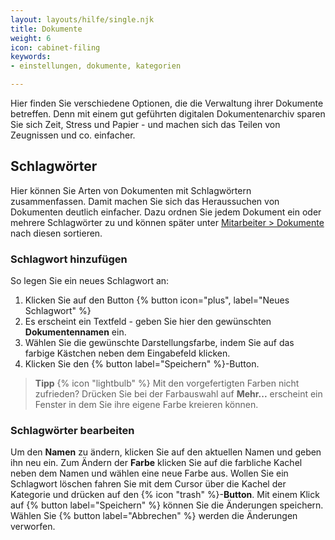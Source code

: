```yaml
---
layout: layouts/hilfe/single.njk
title: Dokumente
weight: 6
icon: cabinet-filing
keywords:
- einstellungen, dokumente, kategorien

---
```


Hier finden Sie verschiedene Optionen, die die Verwaltung ihrer Dokumente
betreffen. Denn mit einem gut geführten digitalen Dokumentenarchiv sparen Sie
sich Zeit, Stress und Papier - und machen sich das Teilen von Zeugnissen und co.
einfacher. 

## Schlagwörter

Hier können Sie Arten von Dokumenten mit Schlagwörtern zusammenfassen. Damit machen Sie sich das Heraussuchen von Dokumenten deutlich einfacher. Dazu ordnen Sie jedem Dokument ein oder mehrere Schlagwörter zu und können später unter [Mitarbeiter > Dokumente](/hilfe/handbuch/mitarbeiter/dokumente/) nach diesen sortieren. 

### Schlagwort hinzufügen

So legen Sie ein neues Schlagwort an:
1. Klicken Sie auf den Button {% button icon="plus", label="Neues Schlagwort" %}
2. Es erscheint ein Textfeld - geben Sie hier den gewünschten **Dokumentennamen** ein.
3. Wählen Sie die gewünschte Darstellungsfarbe, indem Sie auf das farbige Kästchen neben dem Eingabefeld klicken.
4. Klicken Sie den {% button label="Speichern" %}-Button.

> **Tipp** {% icon "lightbulb" %} Mit den vorgefertigten Farben nicht zufrieden?
> Drücken Sie bei der Farbauswahl auf **Mehr...**
> erscheint ein Fenster in dem Sie ihre eigene Farbe kreieren können. 

### Schlagwörter bearbeiten

Um den **Namen** zu ändern, klicken Sie auf den aktuellen Namen
und geben ihn neu ein. Zum Ändern der **Farbe** klicken Sie auf die
farbliche Kachel neben dem Namen und wählen eine neue Farbe aus. Wollen Sie
ein Schlagwort löschen fahren Sie mit dem Cursor über die Kachel der Kategorie
und drücken auf den {% icon "trash" %}-**Button**. Mit einem Klick auf
{% button label="Speichern" %} können Sie die Änderungen speichern. 
Wählen Sie {% button label="Abbrechen" %} werden die Änderungen verworfen. 
